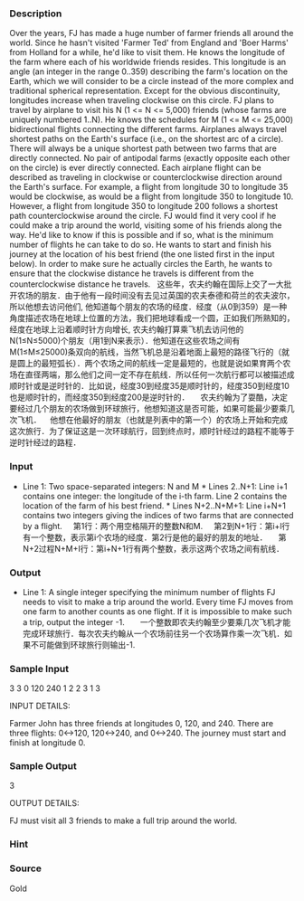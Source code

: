 
### Description
Over the years, FJ has made a huge number of farmer friends all around the world. Since he hasn't visited 'Farmer Ted' from England and 'Boer Harms' from Holland for a while, he'd like to visit them. He knows the longitude of the farm where each of his worldwide friends resides. This longitude is an angle (an integer in the range 0..359) describing the farm's location on the Earth, which we will consider to be a circle instead of the more complex and traditional spherical representation. Except for the obvious discontinuity, longitudes increase when traveling clockwise on this circle. FJ plans to travel by airplane to visit his N (1 <= N <= 5,000) friends (whose farms are uniquely numbered 1..N). He knows the schedules for M (1 <= M <= 25,000) bidirectional flights connecting the different farms. Airplanes always travel shortest paths on the Earth's surface (i.e., on the shortest arc of a circle). There will always be a unique shortest path between two farms that are directly connected. No pair of antipodal farms (exactly opposite each other on the circle) is ever directly connected. Each airplane flight can be described as traveling in clockwise or counterclockwise direction around the Earth's surface. For example, a flight from longitude 30 to longitude 35 would be clockwise, as would be a flight from longitude 350 to longitude 10. However, a flight from longitude 350 to longitude 200 follows a shortest path counterclockwise around the circle. FJ would find it very cool if he could make a trip around the world, visiting some of his friends along the way. He'd like to know if this is possible and if so, what is the minimum number of flights he can take to do so. He wants to start and finish his journey at the location of his best friend (the one listed first in the input below). In order to make sure he actually circles the Earth, he wants to ensure that the clockwise distance he travels is different from the counterclockwise distance he travels. 
  这些年，农夫约翰在国际上交了一大批开农场的朋友．由于他有一段时间没有去见过英国的农夫泰德和荷兰的农夫波尔，所以他想去访问他们, 他知道每个朋友的农场的经度．经度（从0到359）是一种角度描述农场在地球上位置的方法，我们把地球看成一个圆，正如我们所熟知的，经度在地球上沿着顺时针方向增长, 农夫约翰打算乘飞机去访问他的N(1≤N≤5000)个朋友（用1到N来表示）．他知道在这些农场之间有M(1≤M≤25000)条双向的航线，当然飞机总是沿着地面上最短的路径飞行的（就是圆上的最短弧长）．两个农场之间的航线一定是最短的，也就是说如果育两个农场在直径两端，那么他们之间一定不存在航线．所以任何一次航行都可以被描述成顺时针或是逆时针的．比如说，经度30到经度35是顺时针的，经度350到经度10也是顺时针的，而经度350到经度200是逆时针的．
    农夫约翰为了耍酷，决定要经过几个朋友的农场做到环球旅行，他想知道这是否可能，如果可能最少要乘几次飞机．    他想在他最好的朋友（也就是列表中的第一个）的农场上开始和完成这次旅行．为了保证这是一次环球航行，回到终点时，顺时针经过的路程不能等于逆时针经过的路程．
### Input
* Line 1: Two space-separated integers: N and M * Lines 2..N+1: Line i+1 contains one integer: the longitude of the i-th farm. Line 2 contains the location of the farm of his best friend. * Lines N+2..N+M+1: Line i+N+1 contains two integers giving the indices of two farms that are connected by a flight.
    第1行：两个用空格隔开的整数N和M.
    第2到N+1行：第i+l行有一个整数，表示第i个农场的经度．第2行是他的最好的朋友的地址．
    第N+2过程N+M+I行：第i+N+1行有两个整数，表示这两个农场之间有航线．
### Output
* Line 1: A single integer specifying the minimum number of flights FJ needs to visit to make a trip around the world. Every time FJ moves from one farm to another counts as one flight. If it is impossible to make such a trip, output the integer -1.
 
    一个整数即农夫约翰至少要乘几次飞机才能完成环球旅行．每次农夫约翰从一个农场前往另一个农场算作乘一次飞机．如果不可能做到环球旅行则输出-1.
### Sample Input
3 3
0
120
240
1 2
2 3
1 3

INPUT DETAILS:

Farmer John has three friends at longitudes 0, 120, and 240.  There are
three flights: 0<->120, 120<->240, and 0<->240.  The journey must start and
finish at longitude 0.


### Sample Output
3

OUTPUT DETAILS:

FJ must visit all 3 friends to make a full trip around the world.

### Hint

### Source
Gold